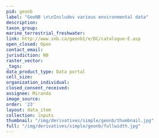 ```yaml
---
pid: geonb
label: "GeoNB \n\nIncludes various environmental data"
description: 
taxon_group: 
marine_terrestrial_freshwater: 
link: http://www.snb.ca/geonb1/e/DC/catalogue-E.asp
open_closed: Open
contact_email: 
jurisdiction: NB
raster_vector: 
_tags: 
data_product_type: Data portal
cell_size: 
organization_individual: 
closed_consent_received: 
assignee: Miranda
image_source: 
order: '23'
layout: data_item
collection: inputs
thumbnail: "/img/derivatives/simple/geonb/thumbnail.jpg"
full: "/img/derivatives/simple/geonb/fullwidth.jpg"
---
```


